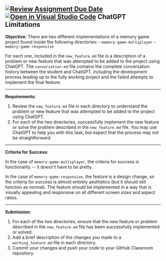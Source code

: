 [![Review Assignment Due Date](https://classroom.github.com/assets/deadline-readme-button-22041afd0340ce965d47ae6ef1cefeee28c7c493a6346c4f15d667ab976d596c.svg)](https://classroom.github.com/a/mxNsYq3C)
[![Open in Visual Studio Code](https://classroom.github.com/assets/open-in-vscode-2e0aaae1b6195c2367325f4f02e2d04e9abb55f0b24a779b69b11b9e10269abc.svg)](https://classroom.github.com/online_ide?assignment_repo_id=18014262&assignment_repo_type=AssignmentRepo)
ChatGPT Limitations
---

**Objective**:
There are two different implementations of a memory game project found inside the following directories:
    - `memory-game-multiplayer`
    - `memory-game-responsive`

For each one, included in the `new_feature.md` file is a description of a problem or new feature that was attempted to be added to the project using ChatGPT. The `conversation.md` file contains the complete conversation history between the student and ChatGPT, including the development process leading up to the fully working project and the failed attempts to implement the final feature.

---

**Requirements**:

1. Review the `new_feature.md` file in each directory to understand the problem or new feature that was attempted to be added to the project using ChatGPT.
2. For each of the two directories, successfully implement the new feature or solve the problem described in the `new_feature.md` file. You may use ChatGPT to help you with this task, but expect that the process may not be straightforward.

---

**Criteria for Success**:

In the case of `memory-game-multiplayer`, the criteria for success is functionality -- it doesn't have to be pretty. 

In the case of `memory-game-responsive`, the feature is a design change, so the criteria for success is almost entirely aesthetics (but it should still function as normal). The feature should be implemented in a way that is visually appealing and responsive on all different screen sizes and aspect ratios.

---

**Submission**:

1. For each of the two directories, ensure that the new feature or problem described in the `new_feature.md` file has been successfully implemented or solved.
2. Add a brief description of the changes you made to a `working_feature.md` file in each directory.
3. Commit your changes and push your code to your GitHub Classroom repository.